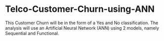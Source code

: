 # Telco-Customer-Churn-using-ANN

This Customer Churn will be in the form of a Yes and No classification. The analysis will use an Artificial Neural Network (ANN) using 2 models, namely Sequential and Functional.
